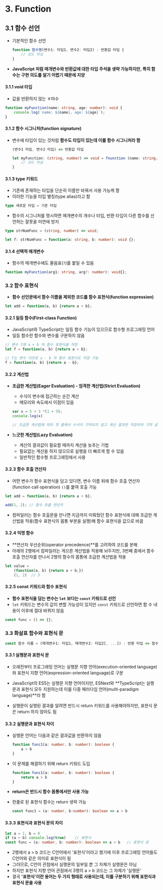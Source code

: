 # 3. Function

## 3.1 함수 선언

- 기본적인 함수 선언

  ```typescript
  function 함수명(변수1: 타입1, 변수2: 타입2) : 반환값 타입 {
      // 코드 작성
  }
  ```

- **JavaScript 처럼 매개변수와 반환값에 대한 타입 주석을 생략 가능하지만, 특히 함수는 구현 의도를 알기 어렵기 때문에 지양**

#### 3.1.1 void 타입

- 값을 반환하지 않는 ㅎ마수

```typescript
function myFunction(name: string, age: number): void {
    console.log(`name: ${name}, age: ${age}`);
}
```

#### 3.1.2 함수 시그니처(function signature)

- 변수에 타입이 있는 것처럼 **함수도 타입이 있는데 이를 함수 시그니처라 함**

  ```typescript
  (변수1 타입, 변수2 타입) => 반환값 타입
  ```

  ```typescript
  let myFunction: (string, number) => void = fnunction (name: string, age: number): void {
      // 코드 작성
  }
  ```

#### 3.1.3 type 키워드

- 기존에 존재하는 타입을 단순히 이름만 바꿔서 사용 가능케 함
- 이러한 기능을 타입 별칭(type alias)라고 함

```typescript
type 새로운 타입 = 기존 타입
```

- 함수의 시그니처를 명시하면 매개변수의 개수나 타입, 반환 타입이 다른 함수를 선언하는 잘못을 미연에 방지

```typescript
type strNumFunc = (string, number) => void;

let f: strNumFunc = function(a: string, b: number): void {};
```

#### 3.1.4 선택적 매개변수

- 함수의 매개변수에도 물음표(`?`)를 붙일 수 있음

```typescript
function myFunction(arg1: string, arg?: number): void{};
```

### 3.2 함수 표현식

- **함수 선언문에서 함수 이름을 제외한 코드를 함수 표현식(function expression)**

```typescript
let add = function(a, b) {return a + b};
```

#### 3.2.1 일등 함수(First-class Function)

- JavaScript와 TypeScript는 일등 함수 기능이 있으므로 함수형 프로그래밍 언어
- 일등 함수란 함수와 변수를 구분하지 않음

```typescript
// 변수 f에 a + b 의 함수 표현식을 저장
let f = function(a, b) {return a + b};

// f는 변수 이므로 a - b 의 함수 표현식도 저장 가능
f = function(a, b) {return a - b};
```

#### 3.2.2 계산법

- **조급한 계산법(Eager Evaluation) - 엄격한 계산법(Strict Evaluation)**

  - 수식이 변수에 접근하는 순간 계산
  - 메모리와 속도에서 이점이 있음

  ```javascript
  var x = 5 + 3 *(1 + 5);
  console.log(x)
  
  // 조급한 계산법에 따라 첫 줄에서 수식이 기억되지 않고 계산 결과만 저장되어 기억 공간 절약
  ```

- **느긋한 계산법(Lazy Evaluation)**

  - 계산의 결과값이 필요할 때까지 계산을 늦추는 기법
  - 필요없는 계산을 하지 않으므로 실행을 더 빠르게 할 수 있음
  - 일반적인 함수형 프로그래밍에서 사용

#### 3.2.3 함수 호출 연산자

- 어떤 변수가 함수 표현식을 담고 있다면, 변수 이름 뒤에 함수 호출 연산자(function call operation) `()`를 붙여 호출 가능

```typescript
let add = function(a, b) {return a + b};

add(1, 2); // 함수 호출 연산자
```

- 컴파일러는 함수 호출문을 만나면 지금까지 미뤄뒀던 함수 표현식에 대해 조급한 계산법을 적용(함수 표현식의 몸통 부분을 실행)해 함수 표현식을 값으로 바꿈

#### 3.2.4 익명 함수

- **연산자 우선순위(operator precedence)**를 고려하여 코드를 분해
- 아래의 2행에서 컴파일러는 게으른 계산법을 적용해 놔두지만, 3번째 중에서 함수 호출 연산자를 만나서 2행의 함수의 몸통에 조급한 계산법을 적용

```typescript
let value = 
    (function(a, b) {return a + b;})
	(1, 2)	// 3
```

#### 3.2.5 const 키워드와 함수 표현식

- **함수 표현식을 담는 변수는 `let` 보다는 `const` 키워드로 선언**
- `let` 키워드는 변수의 값이 변할 가능성이 있지만 `const` 키워드로 선언하면 함 수 내용이 이후에 절대 바뀌지 않음

```typescript
const func = () => {};
```

### 3.3 화살표 함수와 표현식 문

```typescript
const 함수 이름 = (매개변수1: 타입1, 매개변수2: 타입2[, ...]) : 반환 타입 => 함수 몸통
```

#### 3.3.1 실행문과 표현식 문

- 오래전부터 프로그래밍 언어는 실행문 지향 언어(execution-oriented language)와 표현식 지향 언어(expression-oriented language)로 구분
- JavaScript의 ES5는 실행문 지향 언어이지만, ESNext와 **TypeScript는 실행문과 표현식 모두 지원하는데 이를 다중 패러다임 언어(multi-paradigm language)**라 함

- 실행문이 실행된 결과를 알려면 반드시 return 키워드를 사용해야하지만, 표현식 문은 return 하지 않아도 됨

#### 3.3.2 실행문과 표현식 차이

- 실행문 언어는 다음과 같은 결과값을 반환하지 않음

  ```typescript
  function func1(a: number, b: number): boolean {
      a > b
  }
  ```

- 이 문제를 해결하기 위해 return 키워드 도입

  ```typescript
  function func1(a: number, b: number): boolean {
      return a > b
  }
  ```

- **return은 반드시 함수 몸통에서만 사용 가능**

- 한줄로 된 표현식 함수는 return 생략 가능

  ```typescript
  const func1 = (a: number, b:number): boolean => a > b
  ```

#### 3.3.3 표현식과 표현식 문의 차이

```typescript
let a = 1, b = 0
if (a > b) console.log(true)	// 표현식
const func = (a: number, b: number): boolean => a > b	// 표현식 문
```

- 2행에서 a > b 코드는 C언어에서 '표현식'이라고 했기에 이후 프로그래밍 언어들도 C언어와 같은 의미로 표현식이 됨
- 그러므로, C언어 관점에서 실행문의 일부일 뿐 그 자체가 실행문은 아님
- 하지만 표현식 지향 언어 관점에서 3행의 a > b 코드는 그 자체가 '실행문'
- 결국 **'표현식'이란 용어는 두 가지 형태로 사용되는데, 이를 구분하기 위해 표현식과 표현식 문을 사용**



